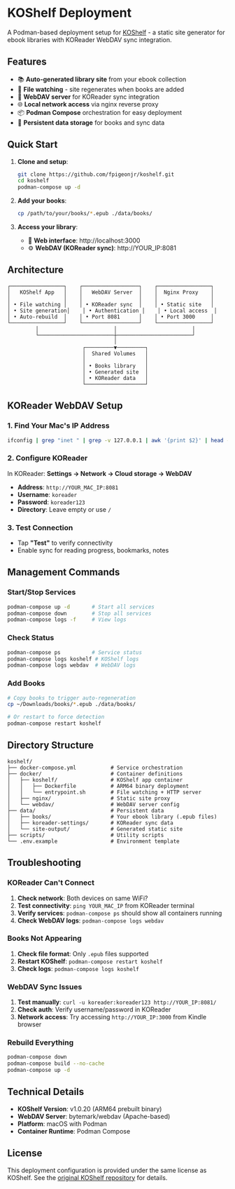 # KOShelf Deployment

A Podman-based deployment setup for [KOShelf](https://github.com/paviro/KoShelf) - a static site generator for ebook libraries with KOReader WebDAV sync integration.

## Features

- 📚 **Auto-generated library site** from your ebook collection
- 🔄 **File watching** - site regenerates when books are added
- 📱 **WebDAV server** for KOReader sync integration  
- 🌐 **Local network access** via nginx reverse proxy
- 📦 **Podman Compose** orchestration for easy deployment
- 💾 **Persistent data storage** for books and sync data

## Quick Start

1. **Clone and setup**:
   ```bash
   git clone https://github.com/fpigeonjr/koshelf.git
   cd koshelf
   podman-compose up -d
   ```

2. **Add your books**:
   ```bash
   cp /path/to/your/books/*.epub ./data/books/
   ```

3. **Access your library**:
   - 📖 **Web interface**: http://localhost:3000
   - ⚙️ **WebDAV (KOReader sync)**: http://YOUR_IP:8081

## Architecture

```
┌─────────────────┐    ┌──────────────────┐    ┌─────────────────┐
│   KOShelf App   │    │   WebDAV Server  │    │  Nginx Proxy    │
│                 │    │                  │    │                 │
│ • File watching │    │ • KOReader sync  │    │ • Static site   │
│ • Site generation│    │ • Authentication │    │ • Local access  │
│ • Auto-rebuild  │    │ • Port 8081      │    │ • Port 3000     │
└─────────────────┘    └──────────────────┘    └─────────────────┘
         │                        │                        │
         └────────────────────────┼────────────────────────┘
                                  │
                        ┌─────────▼─────────┐
                        │  Shared Volumes   │
                        │                   │
                        │ • Books library   │
                        │ • Generated site  │
                        │ • KOReader data   │
                        └───────────────────┘
```

## KOReader WebDAV Setup

### 1. Find Your Mac's IP Address
```bash
ifconfig | grep "inet " | grep -v 127.0.0.1 | awk '{print $2}' | head -1
```

### 2. Configure KOReader
In KOReader: **Settings → Network → Cloud storage → WebDAV**
- **Address**: `http://YOUR_MAC_IP:8081`
- **Username**: `koreader`
- **Password**: `koreader123`
- **Directory**: Leave empty or use `/`

### 3. Test Connection
- Tap **"Test"** to verify connectivity
- Enable sync for reading progress, bookmarks, notes

## Management Commands

### Start/Stop Services
```bash
podman-compose up -d       # Start all services
podman-compose down        # Stop all services
podman-compose logs -f     # View logs
```

### Check Status
```bash
podman-compose ps          # Service status
podman-compose logs koshelf # KOShelf logs
podman-compose logs webdav  # WebDAV logs
```

### Add Books
```bash
# Copy books to trigger auto-regeneration
cp ~/Downloads/books/*.epub ./data/books/

# Or restart to force detection
podman-compose restart koshelf
```

## Directory Structure

```
koshelf/
├── docker-compose.yml           # Service orchestration
├── docker/                      # Container definitions
│   ├── koshelf/                 # KOShelf app container
│   │   ├── Dockerfile           # ARM64 binary deployment
│   │   └── entrypoint.sh        # File watching + HTTP server
│   ├── nginx/                   # Static site proxy
│   └── webdav/                  # WebDAV server config
├── data/                        # Persistent data
│   ├── books/                   # Your ebook library (.epub files)
│   ├── koreader-settings/       # KOReader sync data
│   └── site-output/             # Generated static site
├── scripts/                     # Utility scripts
└── .env.example                 # Environment template
```

## Troubleshooting

### KOReader Can't Connect
1. **Check network**: Both devices on same WiFi?
2. **Test connectivity**: `ping YOUR_MAC_IP` from KOReader terminal
3. **Verify services**: `podman-compose ps` should show all containers running
4. **Check WebDAV logs**: `podman-compose logs webdav`

### Books Not Appearing
1. **Check file format**: Only `.epub` files supported
2. **Restart KOShelf**: `podman-compose restart koshelf`
3. **Check logs**: `podman-compose logs koshelf`

### WebDAV Sync Issues
1. **Test manually**: `curl -u koreader:koreader123 http://YOUR_IP:8081/`
2. **Check auth**: Verify username/password in KOReader
3. **Network access**: Try accessing `http://YOUR_IP:3000` from Kindle browser

### Rebuild Everything
```bash
podman-compose down
podman-compose build --no-cache
podman-compose up -d
```

## Technical Details

- **KOShelf Version**: v1.0.20 (ARM64 prebuilt binary)
- **WebDAV Server**: bytemark/webdav (Apache-based)
- **Platform**: macOS with Podman
- **Container Runtime**: Podman Compose

## License

This deployment configuration is provided under the same license as KOShelf. See the [original KOShelf repository](https://github.com/paviro/KoShelf) for details.
